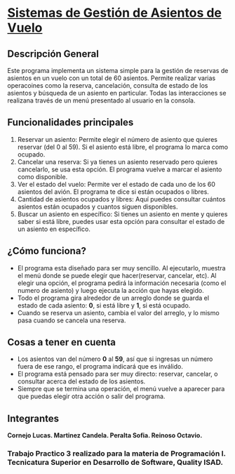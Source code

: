 # [Sistemas de Gestión de Asientos de Vuelo](https://github.com/OctavioReinoso/trabajoPractico3)

## Descripción General
Este programa implementa un sistema simple para la gestión de reservas de asientos en un vuelo con un total de 60 asientos. Permite realizar varias operacoines como la reserva, cancelación, consulta de estado de los asientos y búsqueda de un asiento en particular. Todas las interacciones se realizana través de un menú presentado al usuario en la consola.

## Funcionalidades principales
1. Reservar un asiento: Permite elegir el número de asiento que quieres reservar (del 0 al 59). Si el asiento está libre, el programa lo marca como ocupado.
2. Cancelar una reserva: Si ya tienes un asiento reservado pero quieres cancelarlo, se usa esta opción. El programa vuelve a marcar el asiento como disponible.
3. Ver el estado del vuelo: Permite ver el estado de cada uno de los 60 asientos del avión. El programa te dice si están ocupados o libres.
4. Cantidad de asientos ocupados y libres: Aquí puedes consultar cuántos asientos están ocupados y cuantos siguen disponibles.
5. Buscar un asiento en específico: Si tienes un asiento en mente y quieres saber si está libre, puedes usar esta opción para consultar el estado de un asiento en específico.

## ¿Cómo funciona?
* El programa esta diseñado para ser muy sencillo. Al ejecutarlo, muestra el menú donde se puede elegir que hacer(reservar, cancelar, etc). Al elegir una opción, el programa pedirá la información necesaria (como el numero de asiento) y luego ejecuta la acción que hayas elegido.
* Todo el programa gira alrededor de un arreglo donde se guarda el estado de cada asiento: **0**, si está libre y **1**, si está ocupado.
* Cuando se reserva un asiento, cambia el valor del arreglo, y lo mismo pasa cuando se cancela una reserva.

## Cosas a tener en cuenta
* Los asientos van del número **0** al **59**, así que si ingresas un número fuera de ese rango, el programa indicará que es inválido.
* El programa está pensado para ser muy directo: reservar, cancelar, o consultar acerca del estado de los asientos.
* Siempre que se termina una operación, el menú vuelve a aparecer para que puedas elegir otra acción o salir del programa.

## Integrantes 
**Cornejo Lucas. Martinez Candela. Peralta Sofia. Reinoso Octavio.**

### **Trabajo Practico 3 realizado para la materia de Programación I. Tecnicatura Superior en Desarrollo de Software, Quality ISAD.**
